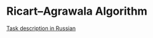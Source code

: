 # Ricart–Agrawala Algorithm
[Task description in Russian](https://github.com/SuperJaremy/dist-comp/blob/pa5/pa5.pdf)
